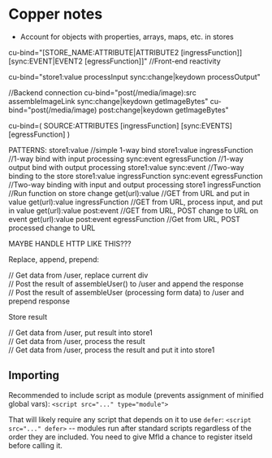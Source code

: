 # Copper notes

* Account for objects with properties, arrays, maps, etc. in stores

cu-bind="[STORE_NAME:ATTRIBUTE|ATTRIBUTE2 [ingressFunction]] [sync:EVENT|EVENT2 [egressFunction]]"  //Front-end reactivity

cu-bind="store1:value processInput sync:change|keydown processOutput"

//Backend connection
cu-bind="post(/media/image):src assembleImageLink sync:change|keydown getImageBytes"
cu-bind="post(/media/image) post:change|keydown getImageBytes"

cu-bind=(
  SOURCE:ATTRIBUTES
  [ingressFunction]
  [sync:EVENTS]
  [egressFunction]
)

PATTERNS:
  store1:value                                            //simple 1-way bind
  store1:value ingressFunction                            //1-way bind with input processing
  sync:event egressFunction                               //1-way output bind with output processing
  store1:value sync:event                                 //Two-way binding to the store
  store1:value ingressFunction sync:event egressFunction  //Two-way binding with input and output processing
  store1 ingressFunction                                  //Run function on store change
  get(url):value                                          //GET from URL and put in value
  get(url):value ingressFunction                          //GET from URL, process input, and put in value
  get(url):value post:event                               //GET from URL, POST change to URL on event
  get(url):value post:event egressFunction                //Get from URL, POST processed change to URL

MAYBE HANDLE HTTP LIKE THIS???

Replace, append, prepend:
<div data-get="/user" data-replace>                     // Get data from /user, replace current div
<div data-post="assembleUser() -> /user" data-append>   // Post the result of assembleUser() to /user and append the response
<form data-post="assembleUser() -> /user" data-prepend> // Post the result of assembleUser (processing form data) to /user and prepend response

Store result
<div data-get="/user" data-resolve="x -> store1">// Get data from /user, put result into store1
<div data-get="/user" data-resolve="process()">// Get data from /user, process the result
<div data-get="/user" data-resolve="process()-> store1">// Get data from /user, process the result and put it into store1

## Importing

Recommended to include script as module (prevents assignment of minified global vars): `<script src="..." type="module">`

That will likely require any script that depends on it to use `defer`: `<script src="..." defer>` -- modules run after standard scripts regardless of the order they are included. You need to give Mfld a chance to register itseld before calling it.

